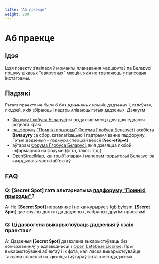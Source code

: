 ```yaml
---
title: 'Аб праекце'
weight: 200
---
```

# Аб праекце

## Ідэя

Ідэя праекту з'явілася ў моманты планавання маршрутаў па Беларусі,
пошуку цікавых "сакрэтных" мясцін, якія не трапляюць у папсовыя інстаграмы.

## Падзякі

Гэтага праекту не было б без адчыненых крыніц дадзеных і, галоўнае, людзей, якія збіраюць і падтрымліваюць гэтыя дадзеныя. Дзякуем

- [Форуму Глобуса Беларусі](https://fgb.by/) за выдатнае месца для даследвання роднага краю
- [падфоруму "Помнікі прыроды" Форума Глобуса Беларусі](https://fgb.by/viewforum.php?f=84) і асабіста **Валацугу** за сбор,
каталагізацыю і падтрымліванне падфоруму. Гэтыя дадзеныя - падмурак першай версіі **[SecretSpot]**.
- аўтарам [Форума Глобуса Беларусі](https://fgb.by/), якія дзеляцца любой інфармацыяй на форуме (фота, тэкст і т.д.)
- [OpenStreetMap](https://www.openstreetmap.org/), кантрыб'ютарам і маперам тэррыторыі Беларусі за каардынаты часткі аб'ектаў.

## FAQ

### Q: [Secret Spot] гэта альтэрнатыва [падфоруму "Помнікі прыроды"](https://fgb.by/viewforum.php?f=84)?
A: Не. **[Secret Spot]** не замяняе і не канкурыруе з fgb.by/osm.
**[Secret Spot]** дае зручны доступ да дадзеных, сабраных другімі праектамі.

### Q: Ці дазволена выкарыстоўваць дадзеныя ў сваіх праектах?
A: Дадзеныя **[Secret Spot]** дазволена выкарыстоўваць без абмежаванняў у адпаведнасці з [Open Database License](https://en.wikipedia.org/wiki/Open_Database_License).
Пры выкарыстоўванні аб'ектаў і іх фота,
калі ласка выкарыстоўвайце таксама спасылкі на крыніцы і аўтараў фота з метададзеных.

